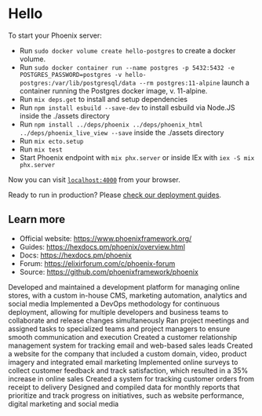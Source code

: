 # Hello

To start your Phoenix server:

  * Run `sudo docker volume create hello-postgres` to create a docker volume. 
  * Run `sudo docker container run --name postgres -p 5432:5432 -e POSTGRES_PASSWORD=postgres -v hello-postgres:/var/lib/postgresql/data --rm postgres:11-alpine` launch a container running the Postgres docker image, v. 11-alpine.
  * Run `mix deps.get` to install and setup dependencies
  * Run `npm install esbuild --save-dev` to install esbuild via Node.JS inside the ./assets directory
  * Run `npm install ../deps/phoenix ../deps/phoenix_html ../deps/phoenix_live_view --save` inside the ./assets directory
  * Run `mix ecto.setup`
  * Run `mix test`
  * Start Phoenix endpoint with `mix phx.server` or inside IEx with `iex -S mix phx.server`

Now you can visit [`localhost:4000`](http://localhost:4000) from your browser.

Ready to run in production? Please [check our deployment guides](https://hexdocs.pm/phoenix/deployment.html).

## Learn more

  * Official website: https://www.phoenixframework.org/
  * Guides: https://hexdocs.pm/phoenix/overview.html
  * Docs: https://hexdocs.pm/phoenix
  * Forum: https://elixirforum.com/c/phoenix-forum
  * Source: https://github.com/phoenixframework/phoenix

Developed and maintained a development platform for managing online stores, with a custom in-house CMS, marketing automation, analytics and social media
Implemented a DevOps methodology for continuous deployment, allowing for multiple developers and business teams to collaborate and release changes simultaneously
Ran project meetings and assigned tasks to specialized teams and project managers to ensure smooth communication and execution
Created a customer relationship management system for tracking email and web-based sales leads
Created a website for the company that included a custom domain, video, product imagery and integrated email marketing
Implemented online surveys to collect customer feedback and track satisfaction, which resulted in a 35% increase in online sales
Created a system for tracking customer orders from receipt to delivery
Designed and compiled data for monthly reports that prioritize and track progress on initiatives, such as website performance, digital marketing and social media

